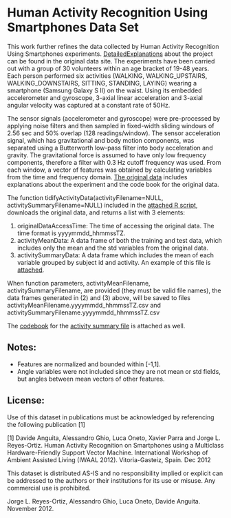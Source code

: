 Human Activity Recognition Using Smartphones Data Set 
=====================================================

This work further refines the data collected by Human Activity Recognition Using Smartphones experiments.
[DetailedExplanations](http://archive.ics.uci.edu/ml/datasets/Human+Activity+Recognition+Using+Smartphones) about the project can be found in the original data site.
The experiments have been carried out with a group of 30 volunteers within an age bracket of 19-48 years. Each person performed six activities (WALKING, WALKING_UPSTAIRS, WALKING_DOWNSTAIRS, SITTING, STANDING, LAYING) wearing a smartphone (Samsung Galaxy S II) on the waist. Using its embedded accelerometer and gyroscope, 3-axial linear acceleration and 3-axial angular velocity was captured at a constant rate of 50Hz.

The sensor signals (accelerometer and gyroscope) were pre-processed by applying noise filters and then sampled in fixed-width sliding windows of 2.56 sec and 50% overlap (128 readings/window). The sensor acceleration signal, which has gravitational and body motion components, was separated using a Butterworth low-pass filter into body acceleration and gravity. The gravitational force is assumed to have only low frequency components, therefore a filter with 0.3 Hz cutoff frequency was used. From each window, a vector of features was obtained by calculating variables from the time and frequency domain. 
[The original data]( https://d396qusza40orc.cloudfront.net/getdata%2Fprojectfiles%2FUCI%20HAR%20Dataset.zip) includes explanations about the experiment and the code book for the original data.

The function tidifyActivityData(activityFilename=NULL, activitySummaryFilename=NULL) included in the [attached R script](https://github.com/shabtayger/Getting-and-Cleaning-Data/blob/master/cleanActivityData.R), downloads the original data, and  returns a list with 3 elements:

1. originalDataAccessTime: 	The time of accessing the original data. The time format is yyyymmdd_hhmmssTZ.
2. activityMeanData: 		A data frame of both the training and test data, which includes only the mean and the std variables from the original data.  
3. activitySummaryData:		A data frame which includes the mean of each variable grouped by subject id and activity. An example of this file is [attached]().

When function parameters, activityMeanFilename, activitySummaryFilename, are provided (they must be valid file names), the data frames generated in (2) and (3) above, will be saved to files activityMeanFilename.yyyymmdd_hhmmssTZ.csv and activitySummaryFilename.yyyymmdd_hhmmssTZ.csv

The [codebook](https://github.com/shabtayger/Getting-and-Cleaning-Data/blob/master/CodeBook.md) for the [activity summary file](https://github.com/shabtayger/Getting-and-Cleaning-Data/blob/master/activitySummary.20150125_161533IST.txt) is attached as well. 
 
Notes: 
------
- Features are normalized and bounded within [-1,1].
- Angle variables were not included since they are not mean or std fields, but angles between mean vectors of other features. 

License:
--------
Use of this dataset in publications must be acknowledged by referencing the following publication [1] 

[1] Davide Anguita, Alessandro Ghio, Luca Oneto, Xavier Parra and Jorge L. Reyes-Ortiz. Human Activity Recognition on Smartphones using a Multiclass Hardware-Friendly Support Vector Machine. International Workshop of Ambient Assisted Living (IWAAL 2012). Vitoria-Gasteiz, Spain. Dec 2012

This dataset is distributed AS-IS and no responsibility implied or explicit can be addressed to the authors or their institutions for its use or misuse. Any commercial use is prohibited.

Jorge L. Reyes-Ortiz, Alessandro Ghio, Luca Oneto, Davide Anguita. November 2012.